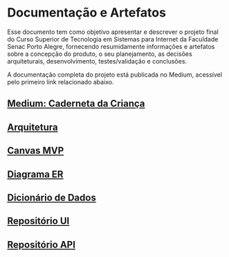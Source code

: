 # Documentação e Artefatos

Esse documento tem como objetivo apresentar e descrever o projeto final do Curso Superior de Tecnologia em Sistemas para Internet da Faculdade Senac Porto Alegre, fornecendo resumidamente informações e artefatos sobre a concepção do produto, o seu planejamento, as decisões arquiteturais, desenvolvimento, testes/validação e conclusões.

A documentação completa do projeto está publicada no Medium, acessível pelo primeiro link relacionado abaixo.

## [Medium: Caderneta da Criança](https://medium.com/@grosa.ict/caderneta-da-crianca-b97e5db1cdfe)

## [Arquitetura](pages/architecture.md)

## [Canvas MVP](artifacts/Canvas_MVP.png)

## [Diagrama ER](artifacts/MVP_ER_Diagram.png)

## [Dicionário de Dados](pages/data_dictionary.md)

## [Repositório UI](https://github.com/grosaict/CDC-web-client)

## [Repositório API](https://github.com/grosaict/CDC-server)